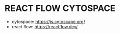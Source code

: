 # REACT FLOW CYTOSPACE

- cytospace: https://js.cytoscape.org/
- react flow: https://reactflow.dev/

